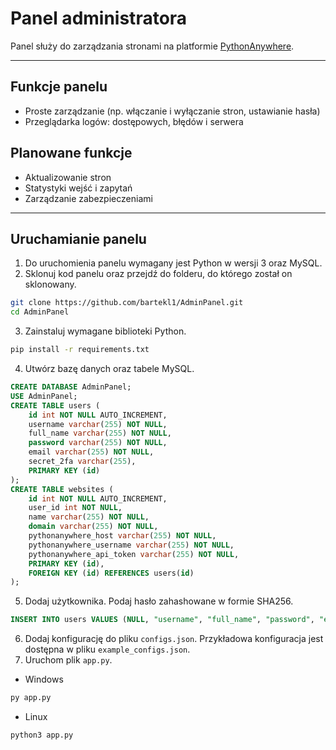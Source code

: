 # Panel administratora

Panel służy do zarządzania stronami na platformie [PythonAnywhere](https://www.pythonanywhere.com/).

---

## Funkcje panelu
- Proste zarządzanie (np. włączanie i wyłączanie stron, ustawianie hasła)
- Przeglądarka logów: dostępowych, błędów i serwera

## Planowane funkcje
- Aktualizowanie stron
- Statystyki wejść i zapytań
- Zarządzanie zabezpieczeniami

---

## Uruchamianie panelu
1. Do uruchomienia panelu wymagany jest Python w wersji 3 oraz MySQL.
2. Sklonuj kod panelu oraz przejdź do folderu, do którego został on sklonowany.
```bash
git clone https://github.com/bartekl1/AdminPanel.git
cd AdminPanel
```
3. Zainstaluj wymagane biblioteki Python.
```bash
pip install -r requirements.txt
```
4. Utwórz bazę danych oraz tabele MySQL.
```sql
CREATE DATABASE AdminPanel;
USE AdminPanel;
CREATE TABLE users (
    id int NOT NULL AUTO_INCREMENT,
    username varchar(255) NOT NULL,
    full_name varchar(255) NOT NULL,
    password varchar(255) NOT NULL,
    email varchar(255) NOT NULL,
    secret_2fa varchar(255),
    PRIMARY KEY (id)
);
CREATE TABLE websites (
    id int NOT NULL AUTO_INCREMENT,
    user_id int NOT NULL,
    name varchar(255) NOT NULL,
    domain varchar(255) NOT NULL,
    pythonanywhere_host varchar(255) NOT NULL,
    pythonanywhere_username varchar(255) NOT NULL,
    pythonanywhere_api_token varchar(255) NOT NULL,
    PRIMARY KEY (id),
    FOREIGN KEY (id) REFERENCES users(id)
);
```
5. Dodaj użytkownika. Podaj hasło zahashowane w formie SHA256.
```sql
INSERT INTO users VALUES (NULL, "username", "full_name", "password", "email", NULL);
```
6. Dodaj konfigurację do pliku `configs.json`. Przykładowa konfiguracja jest dostępna w pliku `example_configs.json`.
7. Uruchom plik `app.py`.
- Windows
```bash
py app.py
```
- Linux
```bash
python3 app.py
```
